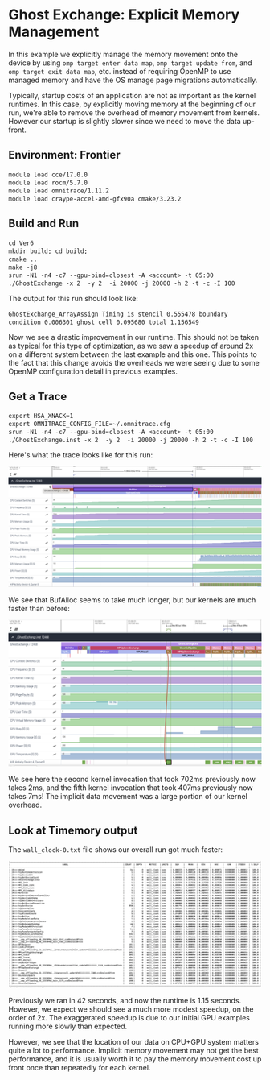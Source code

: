 # Ghost Exchange: Explicit Memory Management

In this example we explicitly manage the memory movement onto the device by using 
`omp target enter data map`, `omp target update from`, and `omp target exit data map`, etc. 
instead of requiring OpenMP to use managed memory and have the OS manage page migrations 
automatically. 

Typically, startup costs of an application are not as important as the kernel runtimes. 
In this case, by explicitly moving memory at the beginning of our run, 
we're able to remove the overhead of memory movement from kernels. 
However our startup is slightly slower since we need to move the data up-front.
## Environment: Frontier

```
module load cce/17.0.0
module load rocm/5.7.0
module load omnitrace/1.11.2
module load craype-accel-amd-gfx90a cmake/3.23.2
```

## Build and Run

```
cd Ver6
mkdir build; cd build;
cmake ..
make -j8
srun -N1 -n4 -c7 --gpu-bind=closest -A <account> -t 05:00 ./GhostExchange -x 2  -y 2  -i 20000 -j 20000 -h 2 -t -c -I 100
```

The output for this run should look like:

```
GhostExchange_ArrayAssign Timing is stencil 0.555478 boundary condition 0.006301 ghost cell 0.095680 total 1.156549
```

Now we see a drastic improvement in our runtime. This should not be taken as typical for this type of
optimization, as we saw a speedup of around 2x on a different system between the last example and this one. 
This points to the fact that this change avoids the overheads we were seeing due to some OpenMP configuration detail in previous examples.

## Get a Trace

```
export HSA_XNACK=1
export OMNITRACE_CONFIG_FILE=~/.omnitrace.cfg
srun -N1 -n4 -c7 --gpu-bind=closest -A <account> -t 05:00 ./GhostExchange.inst -x 2  -y 2  -i 20000 -j 20000 -h 2 -t -c -I 100
```

Here's what the trace looks like for this run:

<p><img src="initial_trace.png"/></p>

We see that BufAlloc seems to take much longer, but our kernels are much faster than before:

<p><img src="zoomed_in.png"/></p>

We see here the second kernel invocation that took 702ms previously now takes 2ms, and the fifth
kernel invocation that took 407ms previously now takes 7ms! The implicit data movement was a large 
portion of our kernel overhead.

## Look at Timemory output

The `wall_clock-0.txt` file shows our overall run got much faster:

<p><img src="timemory_output.png"/></p>

Previously we ran in 42 seconds, and now the runtime is 1.15 seconds. However, we expect we
should see a much more modest speedup, on the order of 2x. The exaggerated speedup is due to 
our initial GPU examples running more slowly than expected.

However, we see that the location of our data on CPU+GPU system matters quite a lot to performance.
Implicit memory movement may not get the best performance, and it is usually worth it to 
pay the memory movement cost up front once than repeatedly for each kernel.
